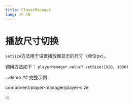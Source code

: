 ```yaml
---
title: PlayerManager
lang: zh-CN
---
```


# 播放尺寸切换

`setSize`方法用于设置播放器显示的尺寸（单位px）。

调用方法如下：
`playerManager.value?.setSize(1920, 1080)`

:::demo ## 完整示例

component/player-manager/player-size

:::
